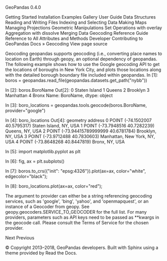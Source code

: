  GeoPandas 
0.4.0 
 
Getting Started
Installation
Examples Gallery
User Guide
Data Structures
Reading and Writing Files
Indexing and Selecting Data
Making Maps
Managing Projections
Geometric Manipulations
Set Operations with overlay
Aggregation with dissolve
Merging Data
Geocoding
Reference Guide
Reference to All Attributes and Methods
Developer
Contributing to GeoPandas
Docs » Geocoding 
View page source 

Geocoding
geopandas supports geocoding (i.e., converting place names to location on Earth) through geopy, an optional dependency of geopandas. The following example shows how to use the Google geocoding API to get the locations of boroughs in New York City, and plots those locations along with the detailed borough boundary file included within geopandas.
In [1]: boros = geopandas.read_file(geopandas.datasets.get_path("nybb"))

In [2]: boros.BoroName
Out[2]: 
0    Staten Island
1           Queens
2         Brooklyn
3        Manhattan
4            Bronx
Name: BoroName, dtype: object

In [3]: boro_locations = geopandas.tools.geocode(boros.BoroName, provider="google")

In [4]: boro_locations
Out[4]: 
                                geometry                       address
0         POINT (-74.1502007 40.5795317)        Staten Island, NY, USA
1         POINT (-73.7948516 40.7282239)               Queens, NY, USA
2  POINT (-73.94415789999999 40.6781784)             Brooklyn, NY, USA
3         POINT (-73.9712488 40.7830603)  Manhattan, New York, NY, USA
4         POINT (-73.8648268 40.8447819)                Bronx, NY, USA

In [5]: import matplotlib.pyplot as plt

In [6]: fig, ax = plt.subplots()

In [7]: boros.to_crs({"init": "epsg:4326"}).plot(ax=ax, color="white", edgecolor="black");

In [8]: boro_locations.plot(ax=ax, color="red");
 
The argument to provider can either be a string referencing geocoding services, such as 'google', 'bing', 'yahoo', and 'openmapquest', or an instance of a Geocoder from geopy. See geopy.geocoders.SERVICE_TO_GEOCODER for the full list. For many providers, parameters such as API keys need to be passed as **kwargs in the geocode call.
Please consult the Terms of Service for the chosen provider.

Next 
 Previous 

© Copyright 2013–2018, GeoPandas developers. 
Built with Sphinx using a theme provided by Read the Docs. 
